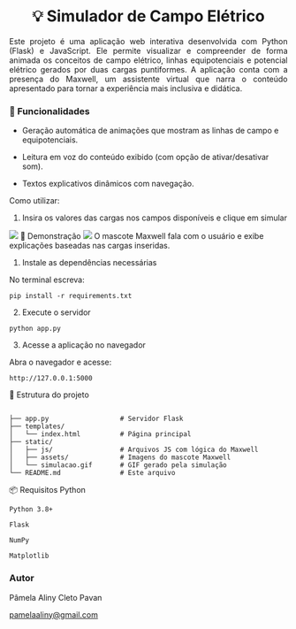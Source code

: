 <h1 align="center">💡 Simulador de Campo Elétrico</h1>

<p align="justify">
Este projeto é uma aplicação web interativa desenvolvida com Python (Flask) e JavaScript. Ele permite visualizar e compreender de forma animada os conceitos de campo elétrico, linhas equipotenciais e potencial elétrico gerados por duas cargas puntiformes. A aplicação conta com a presença do Maxwell, um assistente virtual que narra o conteúdo apresentado para tornar a experiência mais inclusiva e didática.
</p>



### 🧠 Funcionalidades

- Geração automática de animações que mostram as linhas de campo e equipotenciais.

- Leitura em voz do conteúdo exibido (com opção de ativar/desativar som).

- Textos explicativos dinâmicos com navegação.

Como utilizar:
1. Insira os valores das cargas nos campos disponíveis e clique em simular
<img src="static/assets/img2.png">
📸 Demonstração
<img src="static/assets/image.png">
O mascote Maxwell fala com o usuário e exibe explicações baseadas nas cargas inseridas.

1. Instale as dependências necessárias

No terminal escreva:
```
pip install -r requirements.txt
```

2.  Execute o servidor

```
python app.py
```

3. Acesse a aplicação no navegador

Abra o navegador e acesse:

```
http://127.0.0.1:5000
```

📁 Estrutura do projeto

```

├── app.py                  # Servidor Flask
├── templates/
│   └── index.html          # Página principal
├── static/
│   ├── js/                 # Arquivos JS com lógica do Maxwell
│   ├── assets/             # Imagens do mascote Maxwell
│   └── simulacao.gif       # GIF gerado pela simulação
└── README.md               # Este arquivo
```

📦 Requisitos Python

    Python 3.8+

    Flask

    NumPy

    Matplotlib


### Autor

<p>Pâmela Aliny Cleto Pavan</p>

pamelaaliny@gmail.com